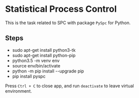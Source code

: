# Statistical Process Control

This is the task related to SPC with package `PySpc` for Python.

## Steps

- sudo apt-get install python3-tk
- sudo apt-get install python-pip
- python3.5 -m venv env
- source env/bin/activate
- python -m pip install --upgrade pip
- pip install pyspc

Press `Ctrl + C` to close app, and run `deactivate` to leave virtual environment.
